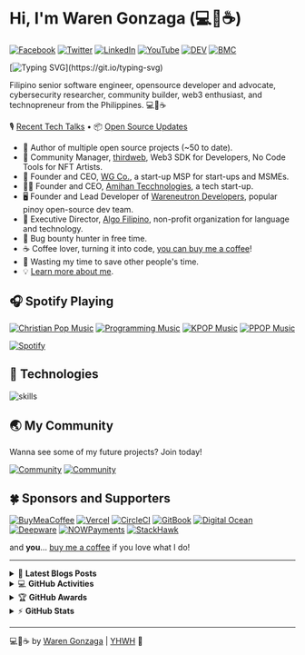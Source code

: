 # Hi, I'm Waren Gonzaga (💻💖☕)

[![Facebook](https://img.shields.io/badge/Facebook-%231877F2.svg?&style=flat-square&logo=facebook&logoColor=white)](https://facebook.com/warengonzagaofficial) [![Twitter](https://img.shields.io/badge/Twitter-%231DA1F2.svg?&style=flat-square&logo=twitter&logoColor=white)](https://twitter.com/warengonzaga) [![LinkedIn](https://img.shields.io/badge/LinkedIn-%230077B5.svg?&style=flat-square&logo=linkedin&logoColor=white)](https://linkedin.com/in/warengonzagaofficial) [![YouTube](https://img.shields.io/badge/YouTube-%23FF0000.svg?&style=flat-square&logo=youtube&logoColor=white)](https://youtube.com/warengonzaga) [![DEV](https://img.shields.io/badge/DEV-%23000000.svg?&style=flat-square&logo=dev.to&logoColor=white)](https://dev.to/warengonzaga) [![BMC](https://img.shields.io/badge/BuyMeaCoffee-%23FFDD00.svg?&style=flat-square&logo=buy-me-a-coffee&logoColor=black)](https://bmc.xyz/warengonzaga)

[![Typing SVG](https://readme-typing-svg.herokuapp.com?font=comfortaa&color=016EEA&size=24&width=500&lines=Filipino+Software+Engineer;Open-Source+Developer+Advocate;Cybersecurity+Researcher;and+Technopreneur!;Nice+to+meet+you...)](https://git.io/typing-svg)

Filipino senior software engineer, opensource developer and advocate, cybersecurity researcher, community builder, web3 enthusiast, and technopreneur from the Philippines. 💻💖☕

🎙 [Recent Tech Talks](https://work.warengonzaga.com/warengonzaga/collections/1284) • 📦 [Open Source Updates](https://work.warengonzaga.com/warengonzaga/collections/1194)

- 💝 Author of multiple open source projects (~50 to date).
- 💼 Community Manager, [thirdweb](https://github.com/thirdweb-dev), Web3 SDK for Developers, No Code Tools for NFT Artists.
- 💼 Founder and CEO, [WG Co.](https://github.com/wgcompanyhq), a start-up MSP for start-ups and MSMEs.
- 👨‍🔬 Founder and CEO, [Amihan Tecchnologies](https://github.com/amihantech), a tech start-up.
- 🖥️ Founder and Lead Developer of [Wareneutron Developers](https://github.com/wareneutron), popular pinoy open-source dev team.
- 💞 Executive Director, [Algo Filipino](https://github.com/algofilipino), non-profit organization for language and technology.
- 🔏 Bug bounty hunter in free time.
- ☕ Coffee lover, turning it into code, [you can buy me a coffee](https://buymeacoff.ee/warengonzaga)!
- 🎯 Wasting my time to save other people's time.
- 💡 [Learn more about me](https://bio.link/warengonzaga).

## 🎧 Spotify Playing

[![Christian Pop Music](https://img.shields.io/badge/Christian%20Pop%20Music-%231DB954.svg?&style=flat-square&logo=spotify&logoColor=white)](https://open.spotify.com/playlist/0eufhXK7WPSiiwPcaz3Jq7?si=839465c918394657) [![Programming Music](https://img.shields.io/badge/Programming%20Music-%231DB954.svg?&style=flat-square&logo=spotify&logoColor=white)](https://open.spotify.com/playlist/1FWq5Cu05LmtSHgFEXRnZO?si=FozGJF9nRXq2wTv_JpN2wQ) [![KPOP Music](https://img.shields.io/badge/KPOP%20Music-%231DB954.svg?&style=flat-square&logo=spotify&logoColor=white)](https://open.spotify.com/playlist/2DFExFNWYOwQMZy6wUeCxX?si=s1Ndgj8hTg-r8zLlvRgv1Q) [![PPOP Music](https://img.shields.io/badge/PPOP%20Music-%231DB954.svg?&style=flat-square&logo=spotify&logoColor=white)](https://open.spotify.com/playlist/58bZKfJFpUl2CwWET1QJ3X?si=259YV8_VRS-IKHsFZMmPTQ)

[![Spotify](https://readme-spotify.warengonzaga.com/api/spotify)](https://open.spotify.com/user/vmt7lpqdatuelp2chw7ur2p2l)

## 🔧 Technologies

![skills](https://skillicons.dev/icons?i=html,css,sass,js,ts,php,wordpress,nodejs,vue,react,mongodb,mysql,py,vim,docker,kubernetes,md,git,figma,bash,cloudflare,jquery,nginx,vscode&theme=light)

## 🌏 My Community

Wanna see some of my future projects? Join today!

[![Community](https://discordapp.com/api/guilds/659684980137656340/widget.png?style=banner2)](https://wrngnz.ga/discord) [![Community](https://discordapp.com/api/guilds/694612151444439081/widget.png?style=banner2)](https://wareneutron.com/discord)

## 🍀 Sponsors and Supporters

[![BuyMeaCoffee](https://img.shields.io/badge/Buymeacoffee-%23FFDD00.svg?&style=for-the-badge&logo=buy-me-a-coffee&logoColor=black)](https://buymeacoff.ee/warengonzaga) [![Vercel](https://img.shields.io/badge/Vercel-%23000.svg?&style=for-the-badge&logo=vercel&logoColor=white)](https://vercel.com) [![CircleCI](https://img.shields.io/badge/CircleCI-%23000.svg?&style=for-the-badge&logo=CircleCI&logoColor=white)](https://vercel.com) [![GitBook](https://img.shields.io/badge/GitBook-%233884FF.svg?&style=for-the-badge&logo=gitbook&logoColor=white)](https://gitbook.io) [![Digital Ocean](https://img.shields.io/badge/Digital%20Ocean-%230080ff.svg?&style=for-the-badge&logo=digitalocean&logoColor=white)](https://digitalocean.com) [![Deepware](https://img.shields.io/badge/deepware-%23cb2653.svg?&style=for-the-badge&logoColor=white)](https://deepware.ai/) [![NOWPayments](https://img.shields.io/badge/NOWPayments-%2364ACFF.svg?&style=for-the-badge&logoColor=white)](https://nowpayments.io) [![StackHawk](https://img.shields.io/badge/Stackhawk-%2300CBC6.svg?&style=for-the-badge&logoColor=white)](https://stackhawk.com)

and **you**... [buy me a coffee](https://bmc.xyz/warengonzaga) if you love what I do!

---

<!-- markdownlint-disable MD033 -->

<details>
    <summary>&#128240 <b>Latest Blogs Posts</b></summary><br/>

<!-- BLOG-POST-LIST:START -->
- [Deploy Next.js App to GitHub Pages with new GitHub Actions](https://blog.warengonzaga.com/deploy-nextjs-app-to-github-pages-with-new-github-actions)
- [Maintenance Your Windows Machine Like a Pro](https://blog.warengonzaga.com/maintenance-your-windows-machine-like-a-pro)
- [7 Awesome: Free Websites to Learn Web3](https://blog.warengonzaga.com/7-awesome-free-websites-to-learn-web3)
- [7 Awesome: Web Animation Libraries and Frameworks](https://blog.warengonzaga.com/7-awesome-web-animation-libraries-and-frameworks)
- [Organize Your Starred GitHub Repositories Like a Pro](https://blog.warengonzaga.com/organize-your-starred-github-repositories-like-a-pro)
<!-- BLOG-POST-LIST:END -->

</details>

<details>
    <summary>&#128187 <b>GitHub Activities</b></summary><br/>

<!--START_SECTION:activity-->
1. 🗣 Commented on [#4](https://github.com/web3phl/directory-api/issues/4) in [web3phl/directory-api](https://github.com/web3phl/directory-api)
2. 🗣 Commented on [#1589](https://github.com/animate-css/animate.css/issues/1589) in [animate-css/animate.css](https://github.com/animate-css/animate.css)
3. 🗣 Commented on [#4](https://github.com/web3phl/directory-api/issues/4) in [web3phl/directory-api](https://github.com/web3phl/directory-api)
4. ❗️ Opened issue [#41](https://github.com/web3phl/directory/issues/41) in [web3phl/directory](https://github.com/web3phl/directory)
5. ❗️ Opened issue [#39](https://github.com/web3phl/directory/issues/39) in [web3phl/directory](https://github.com/web3phl/directory)
<!--END_SECTION:activity-->

</details>

<details>
    <summary>&#127942 <b>GitHub Awards</b></summary><br/>

![Github Trophy](https://github-profile-trophy.vercel.app/?username=warengonzaga)

</details>

<details>
    <summary>&#9889 <b>GitHub Stats</b></summary><br/>

[![Waren Gonzaga Github Stats](https://readme-stats.warengonzaga.com/api?username=warengonzaga&show_icons=true&count_private=true)](https://github.com/warengonzaga/github-readme-stats) [![Top Language](https://readme-stats.warengonzaga.com/api/top-langs?username=warengonzaga&layout=compact)](https://github.com/warengonzaga/github-readme-stats)

</details>

---

💻💖☕ by [Waren Gonzaga](https://warengonzaga.com) | [YHWH](https://youtu.be/HHrxS4diLew?t=44) 🙏

[personal website]: https://warengonzaga.com
[business website]: https://wgcompanyhq.com
[biolink]: https://bio.link/warengonzaga
[facebook]: https://facebook.com/warengonzagaofficial
[twitter]: https://twitter.com/warengonzaga
[instagram]: https://instagram.com/wrngnzg
[youtube]: https://youtube.com/warengonzaga
